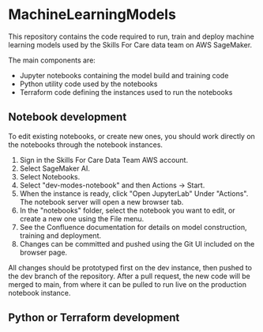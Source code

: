 # MachineLearningModels

This repository contains the code required to run, train and deploy machine learning models used by the Skills For Care
data team on AWS SageMaker.

The main components are:
- Jupyter notebooks containing the model build and training code
- Python utility code used by the notebooks
- Terraform code defining the instances used to run the notebooks

## Notebook development
To edit existing notebooks, or create new ones, you should work directly on the notebooks through the notebook instances.

1. Sign in the Skills For Care Data Team AWS account.
2. Select SageMaker AI.
3. Select Notebooks.
4. Select "dev-modes-notebook" and then Actions -> Start.
5. When the instance is ready, click "Open JupyterLab" Under "Actions". The notebook server will open a new browser tab.
6. In the "notebooks" folder, select the notebook you want to edit, or create a new one using the File menu.
7. See the Confluence documentation for details on model construction, training and deployment.
8. Changes can be committed and pushed using the Git UI included on the browser page.

All changes should be prototyped first on the dev instance, then pushed to the dev branch of the repository. After a 
pull request, the new code will be merged to main, from where it can be pulled to run live on the production notebook
instance.

## Python or Terraform development



